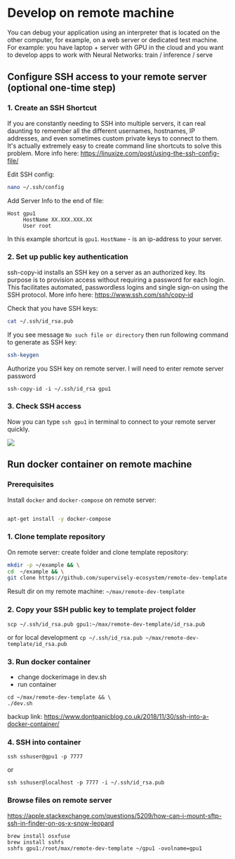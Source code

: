 # Develop on remote machine

You can debug your application using an interpreter that is located on the other computer, for example, on a web server or dedicated test machine. For example: you have laptop + server with GPU in the cloud and you want to develop apps to work with Neural Networks: train / inference / serve


## Configure SSH access to your remote server (optional one-time step)

### 1. Create an SSH Shortcut

If you are constantly needing to SSH into multiple servers, it can real daunting to remember all the different usernames, hostnames, IP addresses, and even sometimes custom private keys to connect to them. It's actually extremely easy to create command line shortcuts to solve this problem. More info here: https://linuxize.com/post/using-the-ssh-config-file/

Edit SSH config:
```sh
nano ~/.ssh/config
```

Add Server Info to the end of file:

```
Host gpu1
     HostName XX.XXX.XXX.XX
     User root
```

In this example shortcut is `gpu1`. `HostName` - is an ip-address to your server.

### 2. Set up public key authentication

ssh-copy-id installs an SSH key on a server as an authorized key. Its purpose is to provision access without requiring a password for each login. This facilitates automated, passwordless logins and single sign-on using the SSH protocol. More info here: https://www.ssh.com/ssh/copy-id


Check that you have SSH keys:
```sh
cat ~/.ssh/id_rsa.pub
```

If you see message `No such file or directory` then run following command to generate as SSH key:
```sh
ssh-keygen
```

Authorize you SSH key on remote server. I will need to enter remote server password
```
ssh-copy-id -i ~/.ssh/id_rsa gpu1
```

### 3. Check SSH access

Now you can type `ssh gpu1` in terminal to connect to your remote server quickly.

<img src="https://i.imgur.com/8OZH2Xw.png"/>


## Run docker container on remote machine

### Prerequisites

Install `docker` and `docker-compose` on remote server:

```sh

apt-get install -y docker-compose
```


### 1. Clone template repository

On remote server: create folder and clone template repository:

```sh
mkdir -p ~/example && \
cd  ~/example && \
git clone https://github.com/supervisely-ecosystem/remote-dev-template
```

Result dir on my remote machine: `~/max/remote-dev-template`

### 2. Copy your SSH public key to template project folder

```
scp ~/.ssh/id_rsa.pub gpu1:~/max/remote-dev-template/id_rsa.pub
```

or for local development
`cp ~/.ssh/id_rsa.pub ~/max/remote-dev-template/id_rsa.pub`

### 3. Run docker container
- change dockerimage in dev.sh
- run container
```
cd ~/max/remote-dev-template && \
./dev.sh

```

backup link: https://www.dontpanicblog.co.uk/2018/11/30/ssh-into-a-docker-container/

### 4. SSH into container
`ssh sshuser@gpu1 -p 7777`

or

`ssh sshuser@localhost -p 7777 -i ~/.ssh/id_rsa.pub`


### Browse files on remote server
https://apple.stackexchange.com/questions/5209/how-can-i-mount-sftp-ssh-in-finder-on-os-x-snow-leopard

```
brew install osxfuse
brew install sshfs
sshfs gpu1:/root/max/remote-dev-template ~/gpu1 -ovolname=gpu1
```
